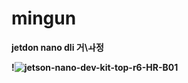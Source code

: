 # mingun


<b>  jetdon nano dli 거\ㅘ정

!![jetson-nano-dev-kit-top-r6-HR-B01](https://github.com/user-attachments/assets/ffeb103f-83a2-465f-9dff-be61cfbeee92)
